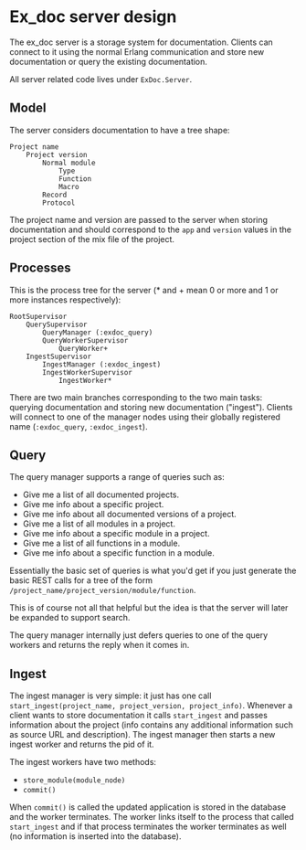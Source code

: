 Ex_doc server design
====================

The ex_doc server is a storage system for documentation. Clients can connect to
it using the normal Erlang communication and store new documentation or query
the existing documentation.

All server related code lives under `ExDoc.Server`.

Model
-----

The server considers documentation to have a tree shape:

    Project name
        Project version
            Normal module
                Type
                Function
                Macro
            Record
            Protocol

The project name and version are passed to the server when storing documentation
and should correspond to the `app` and `version` values in the project section
of the mix file of the project.

Processes
---------

This is the process tree for the server (* and + mean 0 or more and 1 or more
instances respectively):

    RootSupervisor
        QuerySupervisor
            QueryManager (:exdoc_query)
            QueryWorkerSupervisor
                QueryWorker+
        IngestSupervisor
            IngestManager (:exdoc_ingest)
            IngestWorkerSupervisor
                IngestWorker*

There are two main branches corresponding to the two main tasks: querying
documentation and storing new documentation ("ingest"). Clients will connect to
one of the manager nodes using their globally registered name (`:exdoc_query`,
`:exdoc_ingest`).

Query
-----

The query manager supports a range of queries such as:

* Give me a list of all documented projects.
* Give me info about a specific project.
* Give me info about all documented versions of a project.
* Give me a list of all modules in a project.
* Give me info about a specific module in a project.
* Give me a list of all functions in a module.
* Give me info about a specific function in a module.

Essentially the basic set of queries is what you'd get if you just generate the
basic REST calls for a tree of the form
`/project_name/project_version/module/function`.

This is of course not all that helpful but the idea is that the server will
later be expanded to support search.

The query manager internally just defers queries to one of the query workers and
returns the reply when it comes in.

Ingest
------

The ingest manager is very simple: it just has one call
`start_ingest(project_name, project_version, project_info)`.
Whenever a client wants to store documentation it calls `start_ingest` and
passes information about the project (info contains any additional information
such as source URL and description). The ingest manager then starts a new ingest
worker and returns the pid of it.

The ingest workers have two methods:

* `store_module(module_node)`
* `commit()`

When `commit()` is called the updated application is stored in the database and
the worker terminates. The worker links itself to the process that called
`start_ingest` and if that process terminates the worker terminates as well (no
information is inserted into the database).
